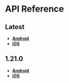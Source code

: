 # API Reference

<a name="latest"></a>
## Latest
- [**Android**](./android/latest)
- [**iOS**](./ios/latest)

<a name="1.21.0"></a>
## 1.21.0
- [**Android**](./android/1.21.0)
- [**iOS**](./ios/1.21.0)